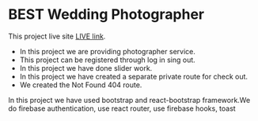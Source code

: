 # BEST Wedding Photographer

This project live site [LIVE link](https://github.com/facebook/create-react-app).

- In this project we are providing photographer service.
- This project can be registered through log in sing out.
- In this project we have done slider work.
- In this project we have created a separate private route for check out.
- We created the Not Found 404 route.

In this project we have used bootstrap and react-bootstrap framework.We do firebase authentication, use react router, use firebase hooks, toast
